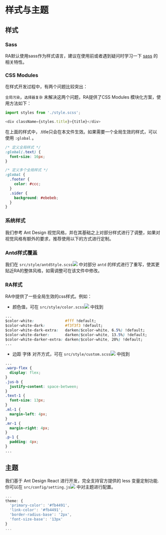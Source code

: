 # 样式与主题

## 样式

### Sass

RA默认使用sass作为样式语言，建议在使用前或者遇到疑问时学习一下 [sass](https://www.sass.hk/) 的相关特性。

### CSS Modules

在样式开发过程中，有两个问题比较突出：

`全局污染`，`选择器复杂` 未解决这两个问题，RA提供了CSS Modules 模块化方案，使用方法如下：

```javascript
import styles from './style.scss';

<div className={styles.title}>{title}</div>
```

在上面的样式中，.title只会在本文件生效。如果需要一个全局生效的样式，可以使用 `:global` 。

```css
/* 定义全局样式 */
:global(.text) {
  font-size: 16px;
}

/* 定义多个全局样式 */
:global {
  .footer {
    color: #ccc;
  }
  .sider {
    background: #ebebeb;
  }
}
```

### 系统样式

我们参考 Ant Design 视觉风格，并在其基础之上对部分样式进行了调整，如果对视觉风格有额外的要求，推荐使用以下的方式进行定制。

### Antd样式覆盖

我们在 `src/style/antdStyle.scss`[![](/media/link.svg)](https://github.com/EzioReturner/RATurbo-react-admin/blob/master/src/style/antdStyle.scss) 中对部分 `antd` 的样式进行了重写，使其更贴近RA的整体风格，如需调整可在该文件中修改。

### RA样式

RA中提供了一些全局生效的css样式。例如：

- 颜色值，可在 `src/style/color.scss`[![](/media/link.svg)](https://github.com/EzioReturner/RATurbo-react-admin/blob/master/src/style/color.scss) 中找到

```css
...
$color-white:              #fff !default;
$color-white-dark:         #f3f3f3 !default;
$color-white-dark-extra:   darken($color-white, 6.5%) !default;
$color-white-darker:       darken($color-white, 13.5%) !default;
$color-white-darker-extra: darken($color-white, 20%) !default;
...
```

- 边距 字体 对齐方式，可在 `src/style/custom.scss`[![](/media/link.svg)](https://github.com/EzioReturner/RATurbo-react-admin/blob/master/src/style/custom.scss) 中找到

```css
...
.warp-flex {
  display: flex;
}
.jus-b {
  justify-content: space-between;
}
.text-1 {
  font-size: 13px;
}
.ml-1 {
  margin-left: 4px;
}
.mr-1 {
  margin-right: 4px;
}
.p-1 {
  padding: 4px;
}
...
```

## 主题

我们基于 Ant Design React 进行开发，完全支持官方提供的 less 变量定制功能. 你可以在 `src/config/setting.js`[![](/media/link.svg)](https://github.com/EzioReturner/RATurbo-react-admin/blob/master/src/config/setting.js) 中对主题进行配置。

```javascript
...
theme: {
  'primary-color': '#fb4491',
  'link-color': '#fb4491',
  'border-radius-base': '2px',
  'font-size-base': '13px'
}
...
```